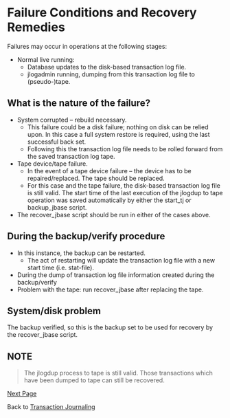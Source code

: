 # Failure Conditions and Recovery Remedies

<PageHeader />

Failures may occur in operations at the following stages:  

- Normal live running:
  - Database updates to the disk-based transaction log file.
  - jlogadmin running, dumping from this transaction log file to (pseudo-)tape.  

## What is the nature of the failure?  

- System corrupted – rebuild necessary.  
  - This failure could be a disk failure; nothing on disk can be relied upon. In this case a full system restore is required, using the last successful back set.  
  - Following this the transaction log file needs to be rolled forward from the saved transaction log tape.
- Tape device/tape failure.  
  - In the event of a tape device failure – the device has to be repaired/replaced. The tape should be replaced.  
  - For this case and the tape failure, the disk-based transaction log file is still valid. The start time of the last execution of the jlogdup to tape operation was saved automatically by either the start_tj or backup_jbase script.
- The recover_jbase script should be run in either of the cases above.

## During the backup/verify procedure  

- In this instance, the backup can be restarted.  
  - The act of restarting will update the transaction log file with a new start time (i.e. stat-file).
- During the dump of transaction log file information created during the backup/verify
- Problem with the tape: run recover_jbase after replacing the tape.

## System/disk problem

The backup verified, so this is the backup set to be used for recovery by the recover_jbase script.

## NOTE

> The jlogdup process to tape is still valid. Those transactions which have been dumped to tape can still be recovered.

[Next Page](./../journaling-single-system/README.md)

Back to [Transaction Journaling](./../README.md)

<PageFooter />
